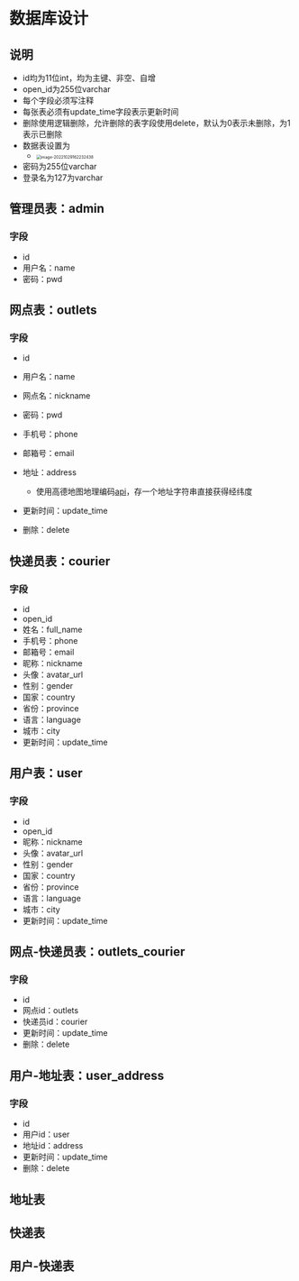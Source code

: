 

# 数据库设计

## 说明

* id均为11位int，均为主键、非空、自增
* open_id为255位varchar
* 每个字段必须写注释
* 每张表必须有update_time字段表示更新时间
* 删除使用逻辑删除，允许删除的表字段使用delete，默认为0表示未删除，为1表示已删除
* 数据表设置为
  * <img src="https://lyu-oss.oss-cn-beijing.aliyuncs.com/img-bed/20221029162235.png" alt="image-20221029162232438" style="zoom:50%;" />
* 密码为255位varchar
* 登录名为127为varchar



## 管理员表：admin

### 字段

* id
* 用户名：name
* 密码：pwd

## 网点表：outlets

### 字段

* id
* 用户名：name
* 网点名：nickname
* 密码：pwd
* 手机号：phone
* 邮箱号：email
* 地址：address
  * 使用高德地图地理编码[api](https://lbs.amap.com/api/webservice/guide/api/georegeo/)，存一个地址字符串直接获得经纬度

* 更新时间：update_time
* 删除：delete

## 快递员表：courier

### 字段

* id
* open_id
* 姓名：full_name
* 手机号：phone
* 邮箱号：email
* 昵称：nickname
* 头像：avatar_url
* 性别：gender
* 国家：country
* 省份：province
* 语言：language
* 城市：city
* 更新时间：update_time

## 用户表：user

### 字段

* id
* open_id
* 昵称：nickname
* 头像：avatar_url
* 性别：gender
* 国家：country
* 省份：province
* 语言：language
* 城市：city
* 更新时间：update_time



## 网点-快递员表：outlets_courier

### 字段

* id
* 网点id：outlets
* 快递员id：courier
* 更新时间：update_time
* 删除：delete

## 用户-地址表：user_address

### 字段

* id
* 用户id：user
* 地址id：address
* 更新时间：update_time
* 删除：delete

## 地址表

## 快递表

## 用户-快递表
